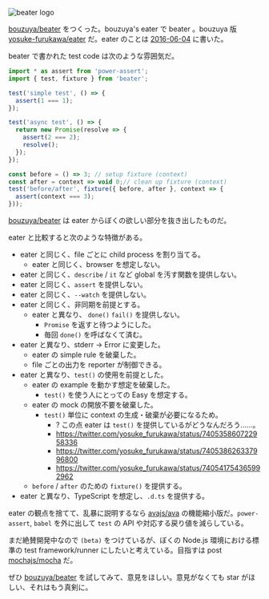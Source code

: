 ![beater logo](https://cloud.githubusercontent.com/assets/1221346/15892977/e69386f0-2db7-11e6-9163-bcb2f2471581.png)

[bouzuya/beater][] をつくった。bouzuya's eater で beater 。bouzuya 版 [yosuke-furukawa/eater][] だ。eater のことは [2016-06-04][] に書いた。

beater で書かれた test code は次のような雰囲気だ。

```js
import * as assert from 'power-assert';
import { test, fixture } from 'beater';

test('simple test', () => {
  assert(1 === 1);
});

test('async test', () => {
  return new Promise(resolve => {
    assert(2 === 2);
    resolve();
  });
});

const before = () => 3; // setup fixture (context)
const after = context => void 0;// clean up fixture (context)
test('before/after', fixture({ before, after }, context => {
  assert(context === 3);
}));
```

[bouzuya/beater][] は eater からぼくの欲しい部分を抜き出したものだ。

eater と比較すると次のような特徴がある。

- eater と同じく、file ごとに child process を割り当てる。
  - eater と同じく、browser を想定しない。
- eater と同じく、`describe` / `it` など global を汚す関数を提供しない。
- eater と同じく、`assert` を提供しない。
- eater と同じく、`--watch` を提供しない。
- eater と同じく、非同期を前提とする。
  - eater と異なり、 `done()` `fail()` を提供しない。
    - `Promise` を返すと待つようにした。
    - 毎回 `done()` を呼ばなくて済む。
- eater と異なり、stderr -> Error に変更した。
  - eater の simple rule を破棄した。
  - file ごとの出力を reporter が制御できる。
- eater と異なり、`test()` の使用を前提とした。
  - eater の example を動かす想定を破棄した。
    - `test()` を使う人にとっての Easy を想定する。
  - eater の mock の開放不要を破棄した。
    - `test()` 単位に context の生成・破棄が必要になるため。
      - ? この点 eater は `test()` を提供しているがどうなんだろう……。
      - https://twitter.com/yosuke_furukawa/status/740535860722958336
      - https://twitter.com/yosuke_furukawa/status/740538626337996800
      - https://twitter.com/yosuke_furukawa/status/740541754365992962
  - `before` / `after` のための `fixture()` を提供する。
- eater と異なり、TypeScript を想定し、`.d.ts` を提供する。

eater の観点を捨てて、乱暴に説明するなら [avajs/ava][] の機能縮小版だ。`power-assert`, `babel` を外に出して `test` の API や対応する戻り値を減らしている。

まだ絶賛開発中なので `(beta)` をつけているが、ぼくの Node.js 環境における標準の test framework/runner にしたいと考えている。目指すは post [mochajs/mocha][] だ。

ぜひ [bouzuya/beater][] を試してみて、意見をほしい。意見がなくても star がほしい、それはもう真剣に。

[2016-06-04]: http://blog.bouzuya.net/2016/06/04/
[avajs/ava]: https://github.com/avajs/ava
[bouzuya/beater]: https://github.com/bouzuya/beater
[mochajs/mocha]: https://github.com/mochajs/mocha
[yosuke-furukawa/eater]: https://github.com/yosuke-furukawa/eater

